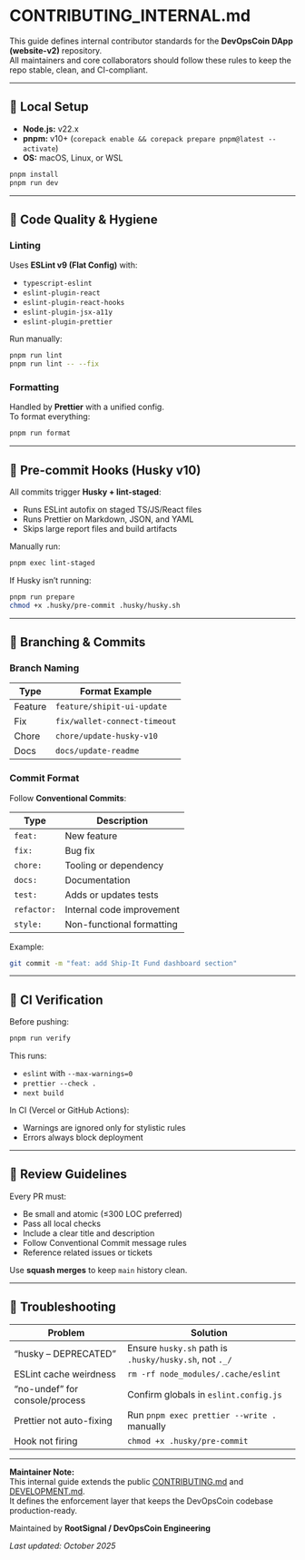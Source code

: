 # CONTRIBUTING_INTERNAL.md

This guide defines internal contributor standards for the **DevOpsCoin DApp (website-v2)** repository.  
All maintainers and core collaborators should follow these rules to keep the repo stable, clean, and CI-compliant.

---

## 🧰 Local Setup

- **Node.js:** v22.x
- **pnpm:** v10+ (`corepack enable && corepack prepare pnpm@latest --activate`)
- **OS:** macOS, Linux, or WSL

```bash
pnpm install
pnpm run dev
```

---

## 🧹 Code Quality & Hygiene

### Linting

Uses **ESLint v9 (Flat Config)** with:

- `typescript-eslint`
- `eslint-plugin-react`
- `eslint-plugin-react-hooks`
- `eslint-plugin-jsx-a11y`
- `eslint-plugin-prettier`

Run manually:

```bash
pnpm run lint
pnpm run lint -- --fix
```

### Formatting

Handled by **Prettier** with a unified config.  
To format everything:

```bash
pnpm run format
```

---

## 🧩 Pre-commit Hooks (Husky v10)

All commits trigger **Husky + lint-staged**:

- Runs ESLint autofix on staged TS/JS/React files
- Runs Prettier on Markdown, JSON, and YAML
- Skips large report files and build artifacts

Manually run:

```bash
pnpm exec lint-staged
```

If Husky isn’t running:

```bash
pnpm run prepare
chmod +x .husky/pre-commit .husky/husky.sh
```

---

## 🧱 Branching & Commits

### Branch Naming

| Type    | Format Example               |
| ------- | ---------------------------- |
| Feature | `feature/shipit-ui-update`   |
| Fix     | `fix/wallet-connect-timeout` |
| Chore   | `chore/update-husky-v10`     |
| Docs    | `docs/update-readme`         |

### Commit Format

Follow **Conventional Commits**:

| Type        | Description               |
| ----------- | ------------------------- |
| `feat:`     | New feature               |
| `fix:`      | Bug fix                   |
| `chore:`    | Tooling or dependency     |
| `docs:`     | Documentation             |
| `test:`     | Adds or updates tests     |
| `refactor:` | Internal code improvement |
| `style:`    | Non-functional formatting |

Example:

```bash
git commit -m "feat: add Ship-It Fund dashboard section"
```

---

## 🧪 CI Verification

Before pushing:

```bash
pnpm run verify
```

This runs:

- `eslint` with `--max-warnings=0`
- `prettier --check .`
- `next build`

In CI (Vercel or GitHub Actions):

- Warnings are ignored only for stylistic rules
- Errors always block deployment

---

## 🧭 Review Guidelines

Every PR must:

- Be small and atomic (≤300 LOC preferred)
- Pass all local checks
- Include a clear title and description
- Follow Conventional Commit message rules
- Reference related issues or tickets

Use **squash merges** to keep `main` history clean.

---

## 🔧 Troubleshooting

| Problem                        | Solution                                               |
| ------------------------------ | ------------------------------------------------------ |
| “husky – DEPRECATED”           | Ensure `husky.sh` path is `.husky/husky.sh`, not `._/` |
| ESLint cache weirdness         | `rm -rf node_modules/.cache/eslint`                    |
| “no-undef” for console/process | Confirm globals in `eslint.config.js`                  |
| Prettier not auto-fixing       | Run `pnpm exec prettier --write .` manually            |
| Hook not firing                | `chmod +x .husky/pre-commit`                           |

---

**Maintainer Note:**  
This internal guide extends the public [CONTRIBUTING.md](../../.github/CONTRIBUTING.md) and [DEVELOPMENT.md](../../docs/DEVELOPMENT.md).  
It defines the enforcement layer that keeps the DevOpsCoin codebase production-ready.

Maintained by **RootSignal / DevOpsCoin Engineering**

_Last updated: October 2025_
